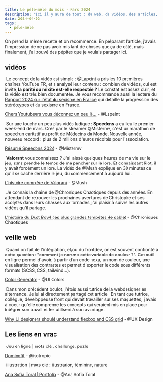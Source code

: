 ```yaml
---
title: Le pêle-mêle du mois - Mars 2024
description: "Ici il y aura de tout : du web, de vidéos, des articles, des outils en ligne, du jeux vidéos, du design… "
date: 2024-04-03
tags:
  - pêle-mêle
---
```


On prend la même recette et on recommence. En préparant l'article, j'avais l'impression de ne pas avoir mis tant de choses que ça de côté, mais finalement, j'ai trouvé des pépites que je voulais partager ici.

## vidéos

<div role="list">
  <div role="listitem">
  <p>
    <img class="list-element" alt="" src="/img/form-1.png">
    Le concept de la vidéo est simple : <span class="link-credits credits">@Lapeint</span> a pris les 10 premières chaînes YouTube FR, et a analysé leur contenu : combien de vidéos, qui est invité, <strong>la parité ou mixité est-elle respectée ?</strong> Le constat est assez clair, et la vidéo est très bien documentée. Je vous recommande aussi la lecture du <a href="https://haut-conseil-egalite.gouv.fr/IMG/pdf/hce_-_rapport_annuel_2024_sur_l_etat_du_sexisme_en_france.pdf" target="_blank" rel="nofollow">Rapport 2024 sur l'état du sexisme en France</a> qui détaille la progression des stéréotypes et du sexisme en France.
  </p>
<p><a href="https://youtu.be/s57fHWrhb3A?si=77KVV0JgZBNKX9EI" target="_blank" rel="nofollow">Chers Youtubeurs vous déconnez un peu là...</a> -  <span class="link-credits credits">@Lapeint</span></p>
  </div>
  <div role="listitem">
    <p>
      <img class="list-element" alt="" src="/img/form-1.png">
      Sur une touche un peu plus vidéo ludique : <strong>Speedons</strong> a eu lieu le premier week-end de mars. Créé par le streamer <span class="link-credits credits">@Mistermv</span>, c'est un marathon de speedrun caritatif au profit de <span class="link-credits credits">Médecins du Monde</span>. Nouvelle année, nouveau reccord : plus de 2 millions d'euros récoltés pour l'association.
    </p>
    <p>
    <a href="https://youtu.be/H_FJ_8OVqxo?si=yzR98OO26LvSkm8Y" target="_blank" rel="nofollow">Résumé Speedons 2024</a> -  <span class="link-credits credits">@Mistermv</span>
    </p>
  </div>
  <div  role="listitem">
    <p>
      <img class="list-element" alt="" src="/img/form-1.png">
      <strong>Valorant</strong> vous connaissez ? J'ai laissé quelques heures de ma vie sur le jeu, sans prendre le temps de me pencher sur le lore. Et connaissant <span class="link-credits credits">Riot</span>, il y avait forcément un lore. La vidéo de <span class="link-credits credits">@Mush</span> explique en 30 minutes ce qu'il se cache derrière le jeu, du commencement à aujourd'hui.
    </p>
    <p>
      <a href="https://youtu.be/bEKOmF0twhA?si=CbkhNnD_pETcXyLz" target="_blank" rel="nofollow">L'histoire complète de Valorant</a> -  <span class="link-credits credits">@Mush</span>
    </p>
  </div>
  <div role="listitem">
    <p>
      <img class="list-element" alt="" src="/img/form-1.png">
      Je connais la chaîne de <span class="link-credits credits">@Chroniques Chaotiques</span> depuis des années. En attendant de retrouver les prochaines aventures de <span class="link-credits credits">Christophe</span> et ses acolytes dans leurs chasses aux tornades, j'ai plaisir à suivre les autres vidéos qu'il partage. 
    </p>
    <p>
      <a href="https://youtu.be/ixCzAAOnMAI?si=Idp9Jd0l6w9M5u7F" target="_blank" rel="nofollow">L'histoire du Dust Bowl (les plus grandes tempêtes de sable)</a> -  <span class="link-credits credits">@Chroniques Chaotiques</span>
    </p>
  </div>
</div>


## veille web

<div role="list">
  <div role="listitem">
    <p>
      <img class="list-element" alt="" src="/img/form-2.png"> Quand on fait de l'intégration, et/ou du frontdev, on est souvent confronté à cette question : "comment je nomme cette variable de couleur ?". Cet outil en ligne permet d'avoir, à partir d'un code hexa, un nom de couleur, une visualisation des contrastes et permet d'exporter le code sous différents formats (SCSS, CSS, tailwind...). 
    </p>
    <p>
      <a href="https://uicolors.app/create" target="_blank" rel="nofollow">Color Generator</a> - <span class="credits link-credits">@UI Colors</span>
    </p>
  </div>
  <div role="listitem">
    <p>
      <img class="list-element" alt="" src="/img/form-2.png"> Dans mon précédent boulot, j'étais aussi tutrice de la webdesigner en alternance. Je lui ai directement partagé cet article ! En tant que tutrice, collègue, développeuse front qui devait travailler sur ses maquettes, j'avais à coeur qu'elle comprenne les concepts qui seraient mis en place pour intégrer son travail et les utilisent à son avantage.
    </p>  
    <p>
      <a href="https://uxdesign.cc/why-ui-designers-should-understand-flexbox-and-css-grid-e236a9dec37a" target="_blank" rel="nofollow">Why UI designers should understand flexbox and CSS grid</a> - <span class="credits link-credits">@UX Design</span>
    </p>
  </div>
</div>

## Les liens en vrac

<div role="list">
  <div role="listitem">
    <p>
      <img class="list-element" alt="" src="/img/form-4.png"> Jeu en ligne | mots clé : challenge, puzle
    </p>
    <p><a href="https://dominofit.isotropic.us/" target="_blank" rel="nofollow">Dominofit</a> - <span class="credits link-credits">@isotropic</span></p>
  </div>
  <div role="listitem">
    <p>
      <img class="list-element" alt="" src="/img/form-4.png"> Illustration | mots clé : illustration, féminine, nature
    </p>
    <p><a href="https://anasofiatoral.com/" target="_blank" rel="nofollow">Ana Sofía Toral | Portfolio</a> - <span class="credits link-credits">@Ana Sofía Toral</span></p>
  </div>
</div>


